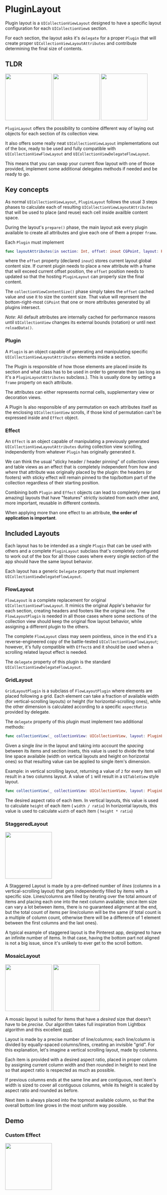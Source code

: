 # PluginLayout

Plugin layout is a `UICollectionViewLayout` designed to have a specific layout configuration for each `UICollectionView`s section.

For each section, the layout asks it's `delegate` for a proper `Plugin` that will create proper `UICollectionViewLayoutAttributes` and contribute determining the final size of contents.

## TLDR

<img src="docs/gif/plugin-staggered.gif" width="150" /> <img src="docs/images/mosaic2.png" width="150" /> <img src="docs/gif/plugin-custom.gif" width="150" />

`PluginLayout` offers the possibility to combine different way of laying out objects for each section of its collection view.

It also offers some really neat `UICollectionViewLayout` implementations out of the box, ready to be used and fully compatible with `UICollectionViewFlowLayout` and `UICollectionViewDelegateFlowLayout`.

This means that you can swap your current flow layout with one of those provided, implement some additional delegates methods if needed and be ready to go. 

## Key concepts

As normal `UICollectionViewLayout`, `PluginLayout` follows the usual 3 steps phases to calculate each of resulting `UICollectionViewLayoutAttributes` that will be used to place (and reuse) each cell inside availble content space.

During the layout's `prepare()` phase, the main layout ask every plugin available to create all attributes and give each one of them a proper `frame`.

Each `Plugin` must implement 

```swift
func layoutAttributes(in section: Int, offset: inout CGPoint, layout: PluginLayout) -> [PluginLayoutAttributes]
```
where the `offset` property (declared `inout`) stores current layout global content size.
If current plugin needs to place a new attribute with a frame that will exceed current offset position, the `offset` position needs to updated so that the hosting `PluginLayout` can properly size the final content.

The `collectionViewContentSize()` phase simply takes the `offset` cached value and use it to size the content size. That value will represent the bottom-right-most `CGPoint` that one or more attributes generated by all plugins intersect. 

*Note*:
All default attributes are internally cached for performance reasons until `UICollectionView` changes its external bounds (rotation) or until next `reloadData()`.


### Plugin

A `Plugin` is an object capable of generating and manipulating specific `UICollectionViewLayoutAttributes` elements inside a section.

The Plugin is responsible of how those elements are placed inside its section and what class has to be used in order to generate them (as long as it's a `PluginLayoutAttributes` subclass.). This is usually done by setting a `frame` property on each attribute.

The attributes can either represents normal cells, supplementary view or decoration views.

A Plugin Is also responsible of any permutation on each attributes itself as the enclosing `UICollectionView` scrolls, if those kind of permutation can't be expressed inside and `Effect` object.

### Effect 

An `Effect` is an object capable of manipulating a previously generated `UICollectionViewLayoutAttributes` during collection view scrolling, independently from whatever `Plugin` has originally generated it.

We can think the usual "sticky header / header pinning" of collection views and table views as an effect that is completely independent from *how* and *where* that attribute was originally placed by the plugin: the headers (or footers) with sticky effect will remain pinned to the top/bottom part of the collection regardless of their starting position.

Combining both `Plugin` and `Effect` objects can lead to completely new (and amazing) layouts that have "features" strictly isolated from each other and, more important, reusable in different contexts.

When applying more than one effect to an attribute, **the order of application is important**. 


## Included Layouts

Each layout has to be intended as a single  `Plugin` that can be used with others and a complete `PluginLayout` subclass that's completely configured to work out of the box for all those cases where every single section of the app should have the same layout behavior.

Each layout has a generic `Delegate` property that must implement `UICollectionViewDelegateFlowLayout`. 

### FlowLayout

`FlowLayout` is a complete replacement for original `UICollectionViewFlowLayout`. It mimics the original Apple's behavior for each section, creating headers and footers like the original one.
The `FlowLayoutPlugin` is needed in all those cases where some sections of the collection view should keep the original flow layout behavior, while assigning a different plugin to the others.

The complete `FlowLayout` class may seem pointless, since in the end it's a reverse-engineered copy of the battle-tested `UICollectionViewFlowLayout`; however, it's fully compatible with `Effect`s and it should be used when a scrolling related layout effect is needed.

The `delegate` property of this plugin is the standard `UICollectionViewDelegateFlowLayout`.

### GridLayout

`GridLayoutPlugin` is a subclass of `FlowLayoutPlugin` where elements are placed following a grid.
Each element can take a fraction of available width (for vertical-scrolling layouts) or height (for horizontal-scrolling ones), while the other dimension is calculated according to a specific `aspectRatio` provided by delegate.

The `delegate` property of this plugin must implement two additional methods: 
```swift
func collectionView(_ collectionView: UICollectionView, layout: PluginLayout, lineFractionAt indexPath: IndexPath) -> Int
```
Given a single *line* in the layout and taking into account the *spacing* between its items and section insets, this value is used to divide the total line space available (width on vertical layouts and height on horizontal ones) so that resulting value can be applied to single item's dimension. 

Example: in vertical scrolling layout, returning a value of `2` for every item will result in a two columns layout. A value of `1` will result in a `UITableView` style layout.  


```swift
func collectionView(_ collectionView: UICollectionView, layout: PluginLayout, aspectRatioAt indexPath: IndexPath) -> CGFloat
```

The desired aspect ratio of each item.
In vertical layouts, this value is used to calculate `height` of each item ( `width / ratio`)
In horizontal layouts, this value is used to calculate `width` of each item ( `height * ratio`)

### StaggeredLayout

<img src="docs/images/staggered.png" width="150" />

A Staggered Layout is made by a pre-defined number of *lines* (columns in a vertical-scrolling layout) that gets independently filled by items with a specific size.
Lines/columns are filled by iterating over the total amount of items and placing each one into the next column available; since item size can vary a lot between items, there is no guaranteed alignment at the end, but the total count of items per line/column will be the same (if total count is a multiple of column count, otherwise there will be a difference of 1 element between the first columns and the last ones).

A typical example of staggered layout is the Pinterest app, designed to have an infinite number of items. In that case, having the bottom part not aligned is not a big issue, since it's unlikely to ever get to the scroll bottom.


### MosaicLayout

<img src="docs/images/mosaic1.png" width="150" /> <img src="docs/images/mosaic2.png" width="150" />

A mosaic layout is suited for items that have a *desired* size that doesn't have to be *precise*. Our algorithm takes full inspiration from Lightbox algorithm and this excellent [post](https://blog.vjeux.com/2012/image/image-layout-algorithm-lightbox.html).

Layout is made by a precise number of line/columns; each line/column is divided by equally-spaced columns/lines, creating an invisible "grid". For this explanation, let's imagine a vertical scrolling layout, made by columns.

Each item is provided with a desired aspect ratio, placed in proper column by assigning current column width and then rounded in height to next line so that aspect ratio is respected as much as possible.

If previous columns ends at the same line and are contiguous, next item's width is sized to cover all contiguous columns, while its height is scaled by aspect ratio and rounded as before.

Next item is always placed into the topmost available column, so that the overall bottom line grows in the most uniform way possible.

## Demo

### Custom Effect

<img src="docs/gif/plugin-custom.gif" width="150" />

